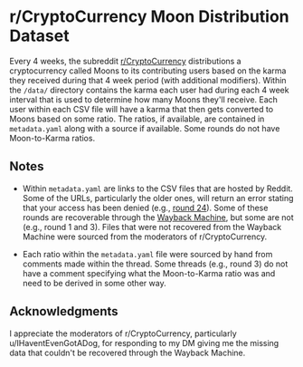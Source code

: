 # r/CryptoCurrency Moon Distribution Dataset

Every 4 weeks, the subreddit [r/CryptoCurrency](https://reddit.com/r/CryptoCurrency/) distributions a cryptocurrency called Moons to its contributing users based on the karma they received during that 4 week period (with additional modifiers). Within the `/data/` directory contains the karma each user had during each 4 week interval that is used to determine how many Moons they'll receive. Each user within each CSV file will have a karma that then gets converted to Moons based on some ratio. The ratios, if available, are contained in `metadata.yaml` along with a source if available. Some rounds do not have Moon-to-Karma ratios.

## Notes

- Within `metadata.yaml` are links to the CSV files that are hosted by Reddit. Some of the URLs, particularly the older ones, will return an error stating that your access has been denied (e.g., [round 24](https://reddit-meta-production.s3.amazonaws.com/distribution/publish/CryptoCurrency/round_24_finalized.csv)). Some of these rounds are recoverable through the [Wayback Machine](https://web.archive.org/), but some are not (e.g., round 1 and 3). Files that were not recovered from the Wayback Machine were sourced from the moderators of r/CryptoCurrency.

- Each ratio within the `metadata.yaml` file were sourced by hand from comments made within the thread. Some threads (e.g., round 3) do not have a comment specifying what the Moon-to-Karma ratio was and need to be derived in some other way.

## Acknowledgments

I appreciate the moderators of r/CryptoCurrency, particularly u/IHaventEvenGotADog, for responding to my DM giving me the missing data that couldn't be recovered through the Wayback Machine.